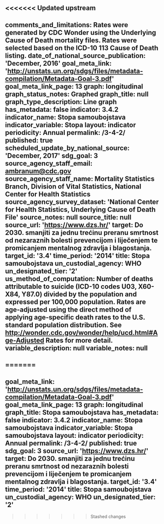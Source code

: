 <<<<<<< Updated upstream
---
comments_and_limitations:	Rates  were  generated  by  CDC  Wonder  using  the  Underlying  Cause  of  Death  mortality  files.  Rates  were  selected  based  on  the  ICD-10  113  Cause  of  Death  listing.
date_of_national_source_publication:	'December,  2016'
goal_meta_link:	'http://unstats.un.org/sdgs/files/metadata-compilation/Metadata-Goal-3.pdf'
goal_meta_link_page:	13
graph:	longitudinal
graph_status_notes:	Graphed
graph_title:	null
graph_type_description:	Line  graph
has_metadata:	false
indicator:	3.4.2
indicator_name:	Stopa samoubojstava
indicator_variable:	Stopa
layout:	indicator
periodicity:	Annual
permalink:	/3-4-2/
published:	true
scheduled_update_by_national_source:	'December,  2017'
sdg_goal:	3
source_agency_staff_email:	ambranum@cdc.gov
source_agency_staff_name:	Mortality  Statistics  Branch,  Division  of  Vital  Statistics,  National  Center  for  Health  Statistics
source_agency_survey_dataset:	'National  Center  for  Health  Statistics,  Underlying  Cause  of  Death  File'
source_notes:	null
source_title:	null
source_url:	'https://www.dzs.hr/'
target:	Do 2030. smanjiti za jednu trećinu preranu smrtnost od nezaraznih bolesti prevencijom i liječenjem te promicanjem mentalnog zdravlja i blagostanja.
target_id:	'3.4'
time_period:	'2014'
title:	Stopa samoubojstava
un_custodial_agency:	WHO
un_designated_tier:	'2'
us_method_of_computation:	Number  of  deaths  attributable  to  suicide  (ICD-10  codes  U03,  X60-X84,  Y87.0)  divided  by  the  population  and  expressed  per  100,000  population.  Rates  are  age-adjusted  using  the  direct  method  of  applying  age-specific  death  rates  to  the  U.S.  standard  population  distribution.  See  http://wonder.cdc.gov/wonder/help/ucd.html#Age-Adjusted  Rates  for  more  detail.
variable_description:	null
variable_notes:	null
---
=======
---	
goal_meta_link:	'http://unstats.un.org/sdgs/files/metadata-compilation/Metadata-Goal-3.pdf'
goal_meta_link_page:	13
graph:	longitudinal
graph_title:	Stopa samoubojstava
has_metadata:	false
indicator:	3.4.2
indicator_name:	Stopa samoubojstava
indicator_variable:	Stopa samoubojstava
layout:	indicator
periodicity:	Annual
permalink:	/3-4-2/
published:	true
sdg_goal:	3
source_url:	'https://www.dzs.hr/'
target:	Do 2030. smanjiti za jednu trećinu preranu smrtnost od nezaraznih bolesti prevencijom i liječenjem te promicanjem mentalnog zdravlja i blagostanja.
target_id:	'3.4'
time_period:	'2014'
title:	Stopa samoubojstava
un_custodial_agency:	WHO
un_designated_tier:	'2'
---	
>>>>>>> Stashed changes
